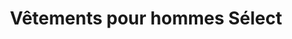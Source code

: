 ---
title: "Vêtements pour hommes Sélect"
url: /montreal/vetements-pour-hommes-select/
shop: clothes
---